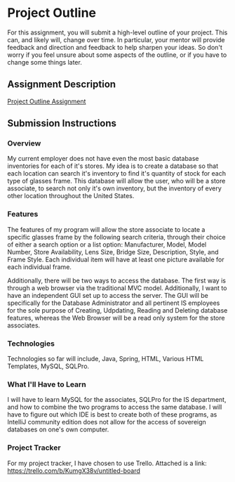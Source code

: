 # Project Outline
For this assignment, you will submit a high-level outline of your project. This can, and likely will, change over time. In particular, your mentor will provide feedback and direction and feedback to help sharpen your ideas. So don't worry if you feel unsure about some aspects of the outline, or if you have to change some things later.

## Assignment Description
[Project Outline Assignment](https://education.launchcode.org/liftoff/assignments/project-outline/)

## Submission Instructions

### Overview
My current employer does not have even the most basic database inventories for each of it's stores. My idea is to create a database so that each location can search it's inventory to find it's quantity of stock for each type of glasses frame. This database will allow the user, who will be a store associate, to search not only it's own inventory, but the inventory of every other location throughout the United States. 
### Features
The features of my program will allow the store associate to locate a specific glasses frame by the following search criteria, through their choice of either a search option or a list option: Manufacturer, Model, Model Number, Store Availability, Lens Size, Bridge Size, Description, Style, and Frame Style. Each individual item will have at least one picture available for each individual frame. 

Additionally, there will be two ways to access the database. The first way is through a web browser via the traditional MVC model. Additionally, I want to have an independent GUI set up to access the server. The GUI will be specifically for the Database Administrator and all pertinent IS employees for the sole purpose of Creating, Udpdating, Reading and Deleting database features, whereas the Web Browser will be a read only system for the store associates. 

### Technologies
Technologies so far will include, Java, Spring, HTML, Various HTML Templates, MySQL, SQLPro.

### What I'll Have to Learn
I will have to learn MySQL for the associates, SQLPro for the IS department, and how to combine the two programs to access the same database. I will have to figure out which IDE is best to create both of these programs, as IntelliJ community edition does not allow for the access of sovereign databases on one's own computer. 

### Project Tracker
For my project tracker, I have chosen to use Trello. Attached is a link: 
https://trello.com/b/KumgX38v/untitled-board
